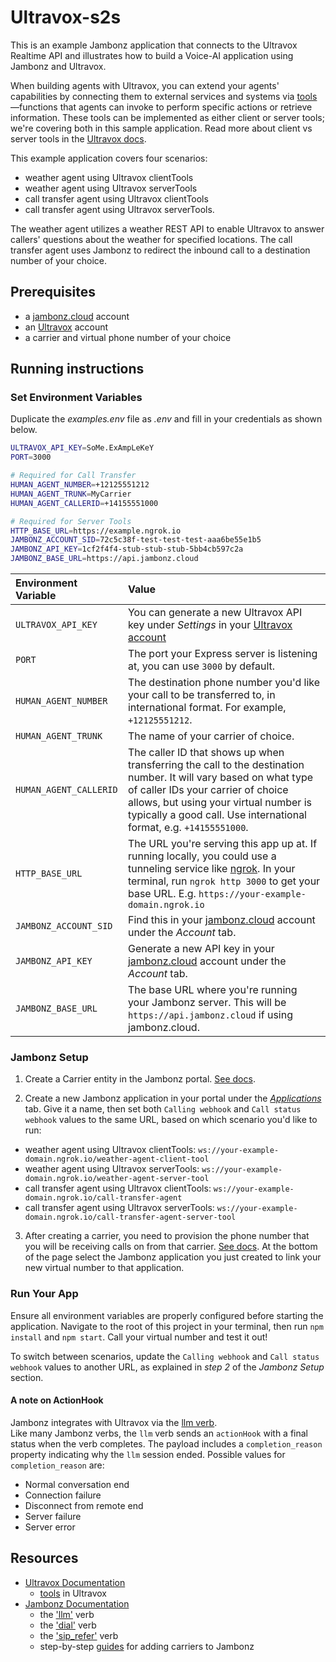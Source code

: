 # Ultravox-s2s

This is an example Jambonz application that connects to the Ultravox Realtime API and illustrates how to build a Voice-AI application using Jambonz and Ultravox. 

When building agents with Ultravox, you can extend your agents' capabilities by connecting them to external services and systems via [tools](https://docs.ultravox.ai/essentials/tools)—functions that agents can invoke to perform specific actions or retrieve information. These tools can be implemented as either client or server tools; we're covering both in this sample application. 
Read more about client vs server tools in the [Ultravox docs](https://docs.ultravox.ai/essentials/tools#server-vs-client-tools).

This example application covers four scenarios:
- weather agent using Ultravox clientTools
- weather agent using Ultravox serverTools
- call transfer agent using Ultravox clientTools
- call transfer agent using Ultravox serverTools. 

The weather agent utilizes a weather REST API to enable Ultravox to answer callers' questions about the weather for specified locations. 
The call transfer agent uses Jambonz to redirect the inbound call to a destination number of your choice.

## Prerequisites

- a [jambonz.cloud](https://jambonz.cloud/) account
- an [Ultravox](https://app.ultravox.ai/) account
- a carrier and virtual phone number of your choice

## Running instructions

### Set Environment Variables

Duplicate the *examples.env* file as *.env* and fill in your credentials as shown below.

```bash
ULTRAVOX_API_KEY=SoMe.ExAmpLeKeY
PORT=3000

# Required for Call Transfer
HUMAN_AGENT_NUMBER=+12125551212
HUMAN_AGENT_TRUNK=MyCarrier
HUMAN_AGENT_CALLERID=+14155551000

# Required for Server Tools
HTTP_BASE_URL=https://example.ngrok.io
JAMBONZ_ACCOUNT_SID=72c5c38f-test-test-test-aaa6be55e1b5
JAMBONZ_API_KEY=1cf2f4f4-stub-stub-stub-5bb4cb597c2a
JAMBONZ_BASE_URL=https://api.jambonz.cloud
```

| Environment Variable   | Value |
| :--------------------- | :---- |
| `ULTRAVOX_API_KEY`     | You can generate a new Ultravox API key under *Settings* in your [Ultravox account](https://app.ultravox.ai/settings/) |
| `PORT`                 | The port your Express server is listening at, you can use `3000` by default. |
| `HUMAN_AGENT_NUMBER`   | The destination phone number you'd like your call to be transferred to, in international format. For example, `+12125551212`. |
| `HUMAN_AGENT_TRUNK`    | The name of your carrier of choice. |
| `HUMAN_AGENT_CALLERID` | The caller ID that shows up when transferring the call to the destination number. It will vary based on what type of caller IDs your carrier of choice allows, but using your virtual number is typically a good call. Use international format, e.g. `+14155551000`. |
| `HTTP_BASE_URL`        | The URL you're serving this app up at. If running locally, you could use a tunneling service like [ngrok](https://ngrok.com/). In your terminal, run `ngrok http 3000` to get your base URL. E.g. `https://your-example-domain.ngrok.io` |
| `JAMBONZ_ACCOUNT_SID`  | Find this in your [jambonz.cloud](https://jambonz.cloud/) account under the *Account* tab. |
| `JAMBONZ_API_KEY`      | Generate a new API key in your [jambonz.cloud](https://jambonz.cloud/) account under the *Account* tab. |
| `JAMBONZ_BASE_URL`     | The base URL where you're running your Jambonz server. This will be `https://api.jambonz.cloud` if using jambonz.cloud. |

### Jambonz Setup

1. Create a Carrier entity in the Jambonz portal. [See docs](https://docs.jambonz.org/guides/using-the-jambonz-portal/basic-concepts/creating-carriers).

2. Create a new Jambonz application in your portal under the [*Applications*](https://jambonz.cloud/internal/applications) tab.
Give it a name, then set both `Calling webhook` and `Call status webhook` values to the same URL, based on which scenario you'd like to run:
- weather agent using Ultravox clientTools: `ws://your-example-domain.ngrok.io/weather-agent-client-tool`
- weather agent using Ultravox serverTools: `ws://your-example-domain.ngrok.io/weather-agent-server-tool`
- call transfer agent using Ultravox clientTools: `ws://your-example-domain.ngrok.io/call-transfer-agent`
- call transfer agent using Ultravox serverTools: `ws://your-example-domain.ngrok.io/call-transfer-agent-server-tool`


3. After creating a carrier, you need to provision the phone number that you will be receiving calls on from that carrier. [See docs](https://docs.jambonz.org/guides/using-the-jambonz-portal/basic-concepts/creating-phone-numbers).
At the bottom of the page select the Jambonz application you just created to link your new virtual number to that application.

### Run Your App

Ensure all environment variables are properly configured before starting the application. 
Navigate to the root of this project in your terminal, then run `npm install` and `npm start`.
Call your virtual number and test it out!

To switch between scenarios, update the `Calling webhook` and `Call status webhook` values to another URL, as explained in *step 2* of the *Jambonz Setup* section.

#### A note on ActionHook
Jambonz integrates with Ultravox via the [llm verb](https://docs.jambonz.org/verbs/verbs/llm).  
Like many Jambonz verbs, the `llm` verb sends an `actionHook` with a final status when the verb completes. The payload includes a `completion_reason` property indicating why the `llm` session ended. Possible values for `completion_reason` are:
- Normal conversation end
- Connection failure
- Disconnect from remote end
- Server failure
- Server error

## Resources

- [Ultravox Documentation](https://docs.ultravox.ai)
  - [tools](https://docs.ultravox.ai/essentials/tools) in Ultravox
- [Jambonz Documentation](https://docs.jambonz.org)
  - the ['llm'](https://docs.jambonz.org/verbs/verbs/llm) verb
  - the ['dial'](https://docs.jambonz.org/verbs/verbs/dial) verb
  - the ['sip_refer'](https://docs.jambonz.org/verbs/verbs/sip-refer) verb
  - step-by-step [guides](https://docs.jambonz.org/guides/telephony-integrations) for adding carriers to Jambonz

